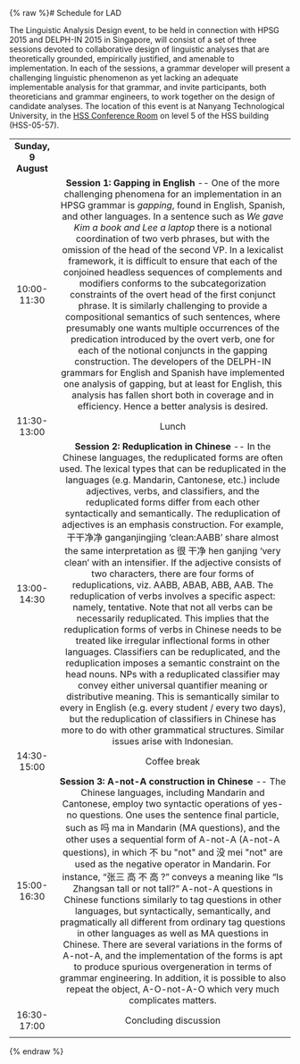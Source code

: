 {% raw %}# Schedule for LAD

The Linguistic Analysis Design event, to be held in connection with HPSG
2015 and DELPH-IN 2015 in Singapore, will consist of a
set of three sessions devoted to collaborative design of linguistic
analyses that are theoretically grounded, empirically justified, and
amenable to implementation. In each of the sessions, a grammar developer
will present a challenging linguistic phenomenon as yet lacking an
adequate implementable analysis for that grammar, and invite
participants, both theoreticians and grammar engineers, to work together
on the design of candidate analyses. The location of this event is at
Nanyang Technological University, in the [HSS Conference
Room](http://maps.ntu.edu.sg/maps#q:HSS%20conference%20room) on level 5
of the HSS building (HSS-05-57).

|                      |                                                                                                                                                                                                                                                                                                                                                                                                                                                                                                                                                                                                                                                                                                                                                                                                                                                                                                                                                                                                                                                                                                                                                                                                                                                                                                                                                                                                                              |
|:--------------------:|:----------------------------------------------------------------------------------------------------------------------------------------------------------------------------------------------------------------------------------------------------------------------------------------------------------------------------------------------------------------------------------------------------------------------------------------------------------------------------------------------------------------------------------------------------------------------------------------------------------------------------------------------------------------------------------------------------------------------------------------------------------------------------------------------------------------------------------------------------------------------------------------------------------------------------------------------------------------------------------------------------------------------------------------------------------------------------------------------------------------------------------------------------------------------------------------------------------------------------------------------------------------------------------------------------------------------------------------------------------------------------------------------------------------------------:|
| **Sunday, 9 August** |                                                                                                                                                                                                                                                                                                                                                                                                                                                                                                                                                                                                                                                                                                                                                                                                                                                                                                                                                                                                                                                                                                                                                                                                                                                                                                                                                                                                                              |
|     10:00-11:30      |                                                                                                                                                        **Session 1: Gapping in English** -- One of the more challenging phenomena for an implementation in an HPSG grammar is *gapping*, found in English, Spanish, and other languages. In a sentence such as *We gave Kim a book and Lee a laptop* there is a notional coordination of two verb phrases, but with the omission of the head of the second VP. In a lexicalist framework, it is difficult to ensure that each of the conjoined headless sequences of complements and modifiers conforms to the subcategorization constraints of the overt head of the first conjunct phrase. It is similarly challenging to provide a compositional semantics of such sentences, where presumably one wants multiple occurrences of the predication introduced by the overt verb, one for each of the notional conjuncts in the gapping construction. The developers of the DELPH-IN grammars for English and Spanish have implemented one analysis of gapping, but at least for English, this analysis has fallen short both in coverage and in efficiency. Hence a better analysis is desired.                                                                                                                                                        |
|     11:30-13:00      |                                                                                                                                                                                                                                                                                                                                                                                                                                                                                                                                                                                                                                                                                                            Lunch                                                                                                                                                                                                                                                                                                                                                                                                                                                                                                                                                                                                                                                                                                             |
|     13:00-14:30      | **Session 2: Reduplication in Chinese** -- In the Chinese languages, the reduplicated forms are often used. The lexical types that can be reduplicated in the languages (e.g. Mandarin, Cantonese, etc.) include adjectives, verbs, and classifiers, and the reduplicated forms differ from each other syntactically and semantically. The reduplication of adjectives is an emphasis construction. For example, 干干净净 ganganjingjing ‘clean:AABB’ share almost the same interpretation as 很 干净 hen ganjing ‘very clean’ with an intensifier. If the adjective consists of two characters, there are four forms of reduplications, viz. AABB, ABAB, ABB, AAB. The reduplication of verbs involves a specific aspect: namely, tentative. Note that not all verbs can be necessarily reduplicated. This implies that the reduplication forms of verbs in Chinese needs to be treated like irregular inflectional forms in other languages. Classifiers can be reduplicated, and the reduplication imposes a semantic constraint on the head nouns. NPs with a reduplicated classifier may convey either universal quantifier meaning or distributive meaning. This is semantically similar to every in English (e.g. every student / every two days), but the reduplication of classifiers in Chinese has more to do with other grammatical structures. Similar issues arise with Indonesian. |
|     14:30-15:00      |                                                                                                                                                                                                                                                                                                                                                                                                                                                                                                                                                                                                                                                                                                         Coffee break                                                                                                                                                                                                                                                                                                                                                                                                                                                                                                                                                                                                                                                                                                         |
|     15:00-16:30      |                                                                                                                                                                                           **Session 3: A-not-A construction in Chinese** -- The Chinese languages, including Mandarin and Cantonese, employ two syntactic operations of yes-no questions. One uses the sentence final particle, such as 吗 ma in Mandarin (MA questions), and the other uses a sequential form of A-not-A (A-not-A questions), in which 不 bu "not" and 没 mei "not" are used as the negative operator in Mandarin. For instance, “张三 高 不 高 ?” conveys a meaning like “Is Zhangsan tall or not tall?” A-not-A questions in Chinese functions similarly to tag questions in other languages, but syntactically, semantically, and pragmatically all different from ordinary tag questions in other languages as well as MA questions in Chinese. There are several variations in the forms of A-not-A, and the implementation of the forms is apt to produce spurious overgeneration in terms of grammar engineering. In addition, it is possible to also repeat the object, A-O-not-A-O which very much complicates matters.                                                                                                                                                                                           |
|     16:30-17:00      |                                                                                                                                                                                                                                                                                                                                                                                                                                                                                                                                                                                                                                                                                                    Concluding discussion                                                                                                                                                                                                                                                                                                                                                                                                                                                                                                                                                                                                                                                                                                     |
|                      |                                                                                                                                                                                                                                                                                                                                                                                                                                                                                                                                                                                                                                                                                                                                                                                                                                                                                                                                                                                                                                                                                                                                                                                                                                                                                                                                                                                                                              |
<update date omitted for speed>{% endraw %}